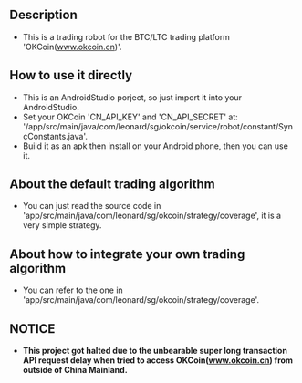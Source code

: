 ## Description
  - This is a trading robot for the BTC/LTC trading platform 'OKCoin(www.okcoin.cn)'.

## How to use it directly
  - This is an AndroidStudio porject, so just import it into your AndroidStudio.
  - Set your OKCoin 'CN_API_KEY' and 'CN_API_SECRET' at: '/app/src/main/java/com/leonard/sg/okcoin/service/robot/constant/SyncConstants.java'.
  - Build it as an apk then install on your Android phone, then you can use it.
  
## About the default trading algorithm
  - You can just read the source code in 'app/src/main/java/com/leonard/sg/okcoin/strategy/coverage', it is a very simple strategy.

## About how to integrate your own trading algorithm
  - You can refer to the one in 'app/src/main/java/com/leonard/sg/okcoin/strategy/coverage'.
  
## NOTICE
  - **This project got halted due to the unbearable super long transaction API request delay when tried to access OKCoin(www.okcoin.cn) from outside of China Mainland.**


